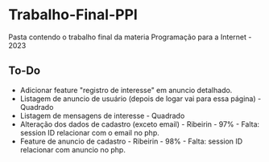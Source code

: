 # Trabalho-Final-PPI

Pasta contendo o trabalho final da materia Programação para a Internet - 2023

## To-Do

- Adicionar feature "registro de interesse" em anuncio detalhado.
- Listagem de anuncio de usuário (depois de logar vai para essa página) - Quadrado
- Listagem de mensagens de interesse - Quadrado
- Alteração dos dados de cadastro (exceto email) - Ribeirin - 97% - Falta: session ID relacionar com o email no php.
- Feature de anuncio de cadastro - Ribeirin - 98% - Falta: session ID relacionar com anuncio no php.
